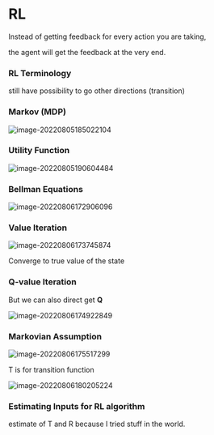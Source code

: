 # RL

Instead of getting feedback for every action you are taking,

the agent will get the feedback at the very end.



### RL Terminology

still have possibility to go other directions (transition)



### Markov (MDP)

![image-20220805185022104](https://ik.imagekit.io/haochen/Typora/image-20220805185022104.png)

### Utility Function

![image-20220805190604484](https://ik.imagekit.io/haochen/Typora/image-20220805190604484.png)

### Bellman Equations

![image-20220806172906096](https://ik.imagekit.io/haochen/Typora/image-20220806172906096.png)

### Value Iteration

![image-20220806173745874](https://ik.imagekit.io/haochen/Typora/image-20220806173745874.png)

Converge to true value of the state

### Q-value Iteration

But we can also direct get **Q**

![image-20220806174922849](https://ik.imagekit.io/haochen/Typora/image-20220806174922849.png)

### Markovian Assumption

![image-20220806175517299](https://ik.imagekit.io/haochen/Typora/image-20220806175517299.png)

T is for transition function

![image-20220806180205224](https://ik.imagekit.io/haochen/Typora/image-20220806180205224.png)

### Estimating Inputs for RL algorithm

estimate of T and R because I tried stuff in the world.





